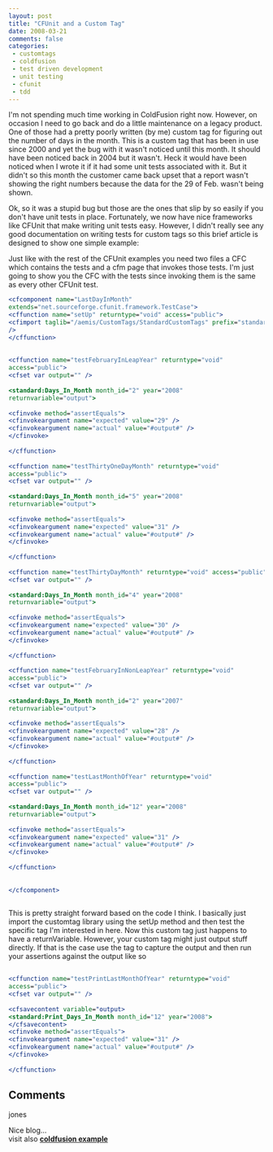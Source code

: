```yaml
---
layout: post
title: "CFUnit and a Custom Tag"
date: 2008-03-21
comments: false
categories:
 - customtags
 - coldfusion
 - test driven development
 - unit testing
 - cfunit
 - tdd
---
```

I'm not spending much time working in ColdFusion right now. However, on
occasion I need to go back and do a little maintenance on a legacy product.
One of those had a pretty poorly written (by me) custom tag for figuring out
the number of days in the month.  This is a custom tag that has been in use
since 2000 and yet the bug with it wasn't noticed until this month.  It should
have been noticed back in 2004 but it wasn't.  Heck it would have been noticed
when I wrote it if it had some unit tests associated with it.  But it didn't
so this month the customer came back upset that a report wasn't showing the
right numbers because the data for the 29 of Feb. wasn't being shown.  
  
Ok, so it was a stupid bug but those are the ones that slip by so easily if
you don't have unit tests in place.  Fortunately, we now have nice frameworks
like CFUnit that make writing unit tests easy.  However, I didn't really see
any good documentation on writing tests for custom tags so this brief article
is designed to show one simple example:  
  
Just like with the rest of the CFUnit examples you need two files a CFC which
contains the tests and a cfm page that invokes those tests. I'm just going to
show you the CFC with the tests since invoking them is the same as every other
CFUnit test.  
  
```cfm  
<cfcomponent name="LastDayInMonth"
extends="net.sourceforge.cfunit.framework.TestCase">  
<cffunction name="setUp" returntype="void" access="public">  
<cfimport taglib="/aemis/CustomTags/StandardCustomTags" prefix="standard"
/>  
</cffunction>  
  
  
<cffunction name="testFebruaryInLeapYear" returntype="void"
access="public">  
<cfset var output="" />  
  
<standard:Days_In_Month month_id="2" year="2008"
returnvariable="output">  
  
<cfinvoke method="assertEquals">  
<cfinvokeargument name="expected" value="29" />  
<cfinvokeargument name="actual" value="#output#" />  
</cfinvoke>  
  
</cffunction>  
  
<cffunction name="testThirtyOneDayMonth" returntype="void"
access="public">  
<cfset var output="" />  
  
<standard:Days_In_Month month_id="5" year="2008"
returnvariable="output">  
  
<cfinvoke method="assertEquals">  
<cfinvokeargument name="expected" value="31" />  
<cfinvokeargument name="actual" value="#output#" />  
</cfinvoke>  
  
</cffunction>  
  
<cffunction name="testThirtyDayMonth" returntype="void" access="public">  
<cfset var output="" />  
  
<standard:Days_In_Month month_id="4" year="2008"
returnvariable="output">  
  
<cfinvoke method="assertEquals">  
<cfinvokeargument name="expected" value="30" />  
<cfinvokeargument name="actual" value="#output#" />  
</cfinvoke>  
  
</cffunction>  
  
<cffunction name="testFebruaryInNonLeapYear" returntype="void"
access="public">  
<cfset var output="" />  
  
<standard:Days_In_Month month_id="2" year="2007"
returnvariable="output">  
  
<cfinvoke method="assertEquals">  
<cfinvokeargument name="expected" value="28" />  
<cfinvokeargument name="actual" value="#output#" />  
</cfinvoke>  
  
</cffunction>  
  
<cffunction name="testLastMonthOfYear" returntype="void"
access="public">  
<cfset var output="" />  
  
<standard:Days_In_Month month_id="12" year="2008"
returnvariable="output">  
  
<cfinvoke method="assertEquals">  
<cfinvokeargument name="expected" value="31" />  
<cfinvokeargument name="actual" value="#output#" />  
</cfinvoke>  
  
</cffunction>  
  
  
</cfcomponent>  
  
```  
  
This is pretty straight forward based on the code I think. I basically just
import the customtag library using the setUp method and then test the specific
tag I'm interested in here. Now this custom tag just happens to have a
returnVariable. However, your custom tag might just output stuff directly. If
that is the case use the <cfsavecontent> tag to capture the output and
then run your assertions against the output like so  
  
```cfm  
  
<cffunction name="testPrintLastMonthOfYear" returntype="void"
access="public">  
<cfset var output="" />  
  
<cfsavecontent variable="output>  
<standard:Print_Days_In_Month month_id="12" year="2008">  
</cfsavecontent>  
<cfinvoke method="assertEquals">  
<cfinvokeargument name="expected" value="31" />  
<cfinvokeargument name="actual" value="#output#" />  
</cfinvoke>  
  
</cffunction>  
```

## Comments

jones

Nice blog...  
visit also [**coldfusion example**](http://coldfusion-example.blogspot.com/)

